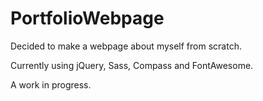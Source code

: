 # PortfolioWebpage
Decided to make a webpage about myself from scratch.

Currently using jQuery, Sass, Compass and FontAwesome.

A work in progress.
